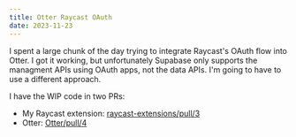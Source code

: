 ```yaml
---
title: Otter Raycast OAuth
date: 2023-11-23
---
```


I spent a large chunk of the day trying to integrate Raycast's OAuth flow into Otter. I got it working, but unfortunately Supabase only supports the managment APIs using OAuth apps, not the data APIs. I'm going to have to use a different approach.

I have the WIP code in two PRs:

- My Raycast extension: [raycast-extensions/pull/3](https://github.com/mrmartineau/raycast-extensions/pull/3)
- Otter: [Otter/pull/4](https://github.com/mrmartineau/Otter/pull/4)
